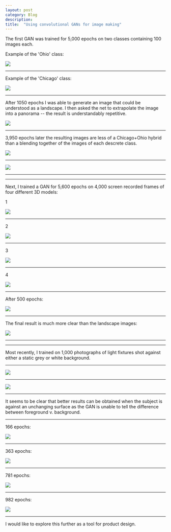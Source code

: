 ```yaml
---
layout: post
category: Blog 
description: 
title:  "Using convolutional GANs for image making"
---
```


The first GAN was trained for 5,000 epochs on two classes containing 100 images each.

Example of the 'Ohio' class:

![]({{site.baseurl}}/assets/img/ohio1.jpg)

<hr>

Example of the 'Chicago' class:

![]({{site.baseurl}}/assets/img/chicago1.jpg)

<hr>

After 1050 epochs I was able to generate an image that could be understood as a landscape. I then asked the net to extrapolate the image into a panorama -- the result is understandably repetitive.

![]({{site.baseurl}}/assets/img/moving_InProgress1.png)

<hr>

3,950 epochs later the resulting images are less of a Chicago+Ohio hybrid than a blending together of the images of each descrete class.

![]({{site.baseurl}}/assets/img/1_ne1x_ne4x.png)

<hr>

![]({{site.baseurl}}/assets/img/2_ne1x_ne4x.png)

<hr>
<hr>

Next, I trained a GAN for 5,600 epochs on 4,000 screen recorded frames of four different 3D models:

1

![]({{site.baseurl}}/assets/img/3d1.png)

<hr>

2

![]({{site.baseurl}}/assets/img/3d2.png)

<hr>

3

![]({{site.baseurl}}/assets/img/3d3.png)

<hr>

4

![]({{site.baseurl}}/assets/img/3d4.png)

<hr>

After 500 epochs:

![]({{site.baseurl}}/assets/img/3d_InProgress.png)

<hr>

The final result is much more clear than the landscape images:

![]({{site.baseurl}}/assets/img/10_ne1x_ne4x.png)

<hr>
<hr>

Most recently, I trained on 1,000 photographs of light fixtures shot against either a static grey or white background.

<hr>

![]({{site.baseurl}}/assets/img/lighting1.jpg)

<hr>

![]({{site.baseurl}}/assets/img/lighting2.JPG)

<hr>

It seems to be clear that better results can be obtained when the subject is against an unchanging surface as the GAN is unable to tell the difference between foreground v. background.

<hr>

166 epochs:

![]({{site.baseurl}}/assets/img/lighting166.png)

<hr>

363 epochs:

![]({{site.baseurl}}/assets/img/lighting363.png)

<hr>

781 epochs:

![]({{site.baseurl}}/assets/img/lighting781.png)

<hr>

982 epochs:

![]({{site.baseurl}}/assets/img/lighting982.png)

<hr>

I would like to explore this further as a tool for product design.
